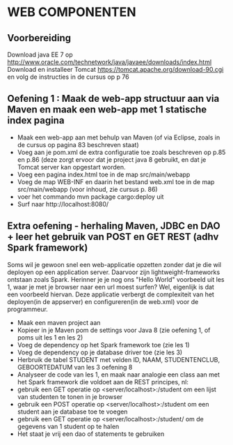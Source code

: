 # WEB COMPONENTEN

## Voorbereiding

Download java EE 7 op http://www.oracle.com/technetwork/java/javaee/downloads/index.html
Download en installeer Tomcat https://tomcat.apache.org/download-90.cgi en volg de instructies in de cursus op p 76

## Oefening 1 : Maak de web-app structuur aan via Maven en maak een web-app met 1 statische index pagina
- Maak een web-app aan met behulp van Maven (of via Eclipse, zoals in de cursus op pagina 83 beschreven staat)
- Voeg aan je pom.xml de extra configuratie toe zoals beschreven op p.85 en p.86 (deze zorgt ervoor dat je project java 8 gebruikt, en dat je Tomcat server kan opgestart worden.
- Voeg een pagina index.html toe in de map src/main/webapp
- Voeg de map WEB-INF en daarin het bestand web.xml toe in de map src/main/webapp (voor inhoud, zie cursus p. 86)
- voer het commando mvn package cargo:deploy uit
- Surf naar http://localhost:8080/<naam van je maven artifact>

## Extra oefening - herhaling Maven, JDBC en DAO + leer het gebruik van POST en GET REST (adhv Spark framework)

Soms wil je gewoon snel een web-applicatie opzetten zonder dat je die wil deployen op een application server. Daarvoor zijn lightweight-frameworks ontstaan zoals Spark. Herinner je je nog ons "Hello World" voorbeeld uit les 1, waar je met je browser naar een url moest surfen? Wel, eigenlijk is dat een voorbeeld hiervan. Deze applicatie verbergt de complexiteit van het deployen(in de appserver) en configureren(in de web.xml) voor de programmeur.

- Maak een maven project aan
- Kopieer in je Maven pom de settings voor Java 8 (zie oefening 1, of poms uit les 1 en les 2)
- Voeg de dependency op het Spark framework toe (zie les 1)
- Voeg de dependency op je database driver toe (zie les 3)
- Herbruik de tabel STUDENT met velden ID, NAAM, STUDENTENCLUB, GEBOORTEDATUM van les 3 oefening 8
- Analyseer de code van les 1, en maak naar analogie een class aan met het Spark framework die voldoet aan de REST principes, nl:
- gebruik een GET operatie op <server/localhost>:<poort>/student om een lijst van studenten te tonen in je browser
- gebruik een POST operatie op <server/localhost>:<poort>/student om een student aan je database toe te voegen
- gebruik een GET operatie op <server/localhost>:<poort>/student/<ID> om de gegevens van 1 student op te halen
- Het staat je vrij een dao of statements te gebruiken